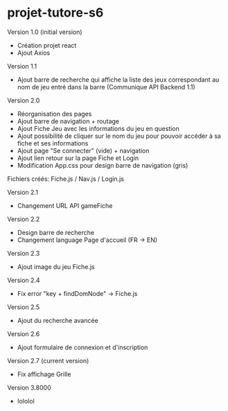 # projet-tutore-s6


Version 1.0 (initial version)

- Création projet react
- Ajout Axios

Version 1.1
- Ajout barre de recherche qui affiche la liste des jeux correspondant au nom de jeu entré dans la barre (Communique API Backend 1.1)

Version 2.0
- Réorganisation des pages
- Ajout barre de navigation + routage
- Ajout Fiche Jeu avec les informations du jeu en question
- Ajout possibilité de cliquer sur le nom du jeu pour pouvoir accéder à sa fiche et ses informations
- Ajout page "Se connecter" (vide) + navigation
- Ajout lien retour sur la page Fiche et Login
- Modification App.css pour design barre de navigation (gris)

Fichiers créés: Fiche.js / Nav.js / Login.js

Version 2.1
- Changement URL API gameFiche

Version 2.2
- Design barre de recherche
- Changement language Page d'accueil (FR -> EN)

Version 2.3
- Ajout image du jeu Fiche.js

Version 2.4 
- Fix error "key + findDomNode" -> Fiche.js

Version 2.5
- Ajout du recherche avancée

Version 2.6
- Ajout formulaire de connexion et d'inscription

Version 2.7 (current version)
- Fix affichage Grille

Version 3.8000 
- lololol